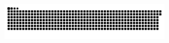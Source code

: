 <picture>
  <source media="(prefers-color-scheme: dark)" srcset="https://raw.githubusercontent.com/MarineHakobyan/MarineHakobyan/ad73c214e15ed19ca24eafa88cfcb38d8939248a/github-contribution-grid-snake-dark.svg" />
  <source media="(prefers-color-scheme: light)" srcset="https://raw.githubusercontent.com/MarineHakobyan/MarineHakobyan/ad73c214e15ed19ca24eafa88cfcb38d8939248a/github-contribution-grid-snake.svg" />
  <img alt="github-snake" src="https://raw.githubusercontent.com/MarineHakobyan/MarineHakobyan/ad73c214e15ed19ca24eafa88cfcb38d8939248a/github-contribution-grid-snake-dark.svg" />
</picture>
